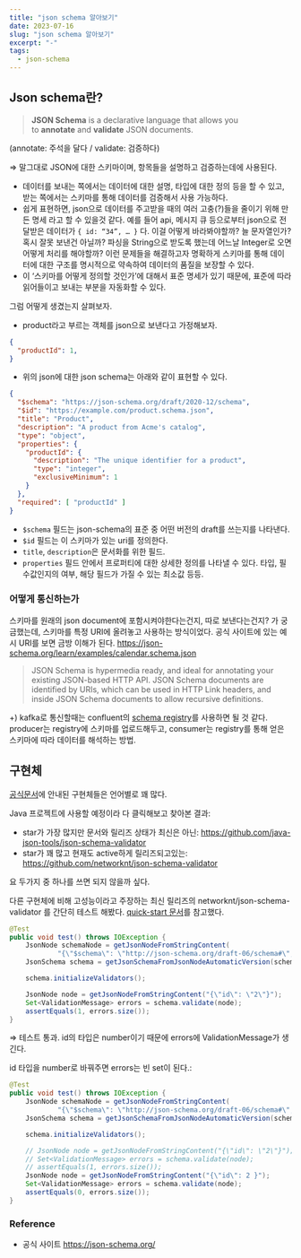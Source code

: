 ```yaml
---
title: "json schema 알아보기"
date: 2023-07-16
slug: "json schema 알아보기"
excerpt: "-"
tags:
  - json-schema
---
```

## Json schema란?

> **JSON Schema** is a declarative language that allows you to **annotate** and **validate** JSON documents.
> 
(annotate: 주석을 달다 / validate: 검증하다)

⇒ 말그대로 JSON에 대한 스키마이며, 항목들을 설명하고 검증하는데에 사용된다.

- 데이터를 보내는 쪽에서는 데이터에 대한 설명, 타입에 대한 정의 등을 할 수 있고, 받는 쪽에서는 스키마를 통해 데이터를 검증해서 사용 가능하다.
- 쉽게 표현하면, json으로 데이터를 주고받을 때의 여러 고충(?)들을 줄이기 위해 만든 명세 라고 할 수 있을것 같다. 예를 들어 api, 메시지 큐 등으로부터 json으로 전달받은 데이터가 `{ id: “34”, … }` 다. 이걸 어떻게 바라봐야할까? 늘 문자열인가? 혹시 잘못 보낸건 아닐까? 파싱을 String으로 받도록 했는데 어느날 Integer로 오면 어떻게 처리를 해야할까?  이런 문제들을 해결하고자 명확하게 스키마를 통해 데이터에 대한 구조를 명시적으로 약속하여 데이터의 품질을 보장할 수 있다.
- 이 ‘스키마를 어떻게 정의할 것인가’에 대해서 표준 명세가 있기 때문에, 표준에 따라 읽어들이고 보내는 부분을 자동화할 수 있다.

그럼 어떻게 생겼는지 살펴보자.

- product라고 부르는 객체를 json으로 보낸다고 가정해보자.

```json
{
  "productId": 1,
}
```

- 위의 json에 대한 json schema는 아래와 같이 표현할 수 있다.

```json
{
  "$schema": "https://json-schema.org/draft/2020-12/schema",
  "$id": "https://example.com/product.schema.json",
  "title": "Product",
  "description": "A product from Acme's catalog",
  "type": "object",
  "properties": {
    "productId": {
      "description": "The unique identifier for a product",
      "type": "integer",
	  "exclusiveMinimum": 1
    }
  },
  "required": [ "productId" ]
}
```

- `$schema` 필드는 json-schema의 표준 중 어떤 버전의 draft를 쓰는지를 나타낸다.
- `$id` 필드는 이 스키마가 있는 uri를 정의한다.
- `title`, `description`은 문서화를 위한 필드.
- `properties` 필드 안에서 프로퍼티에 대한 상세한 정의를 나타낼 수 있다. 타입, 필수값인지의 여부, 해당 필드가 가질 수 있는 최소값 등등.

### 어떻게 통신하는가

스키마를 원래의 json document에 포함시켜야한다는건지, 따로 보낸다는건지? 가 궁금했는데, 스키마를 특정 URI에 올려놓고 사용하는 방식이었다. 공식 사이트에 있는 예시 URI를 보면 금방 이해가 된다. https://json-schema.org/learn/examples/calendar.schema.json 

> JSON Schema is hypermedia ready, and ideal for annotating your existing JSON-based HTTP API. JSON Schema documents are identified by URIs, which can be used in HTTP Link headers, and inside JSON Schema documents to allow recursive definitions.
> 

+) kafka로 통신할때는 confluent의 [schema registry](https://docs.confluent.io/platform/current/schema-registry/fundamentals/serdes-develop/serdes-json.html)를 사용하면 될 것 같다. producer는 registry에 스키마를 업로드해두고,  consumer는 registry를 통해 얻은 스키마에 따라 데이터를 해석하는 방법.

## 구현체

[공식문서](https://json-schema.org/implementations.html)에 안내된 구현체들은 언어별로 꽤 많다. 

Java 프로젝트에 사용할 예정이라 다 클릭해보고 찾아본 결과:

- star가 가장 많지만 문서와 릴리즈 상태가 최신은 아닌:  https://github.com/java-json-tools/json-schema-validator
- star가 꽤 많고 현재도 active하게 릴리즈되고있는:  https://github.com/networknt/json-schema-validator

요 두가지 중 하나를 쓰면 되지 않을까 싶다.

다른 구현체에 비해 고성능이라고 주장하는 최신 릴리즈의 networknt/json-schema-validator 를 간단히 테스트 해봤다. [quick-start 문서](https://github.com/networknt/json-schema-validator/blob/master/doc/quickstart.md)를 참고했다.

```java
@Test
public void test() throws IOException {
    JsonNode schemaNode = getJsonNodeFromStringContent(
            "{\"$schema\": \"http://json-schema.org/draft-06/schema#\", \"properties\": { \"id\": {\"type\": \"number\"}}}");
    JsonSchema schema = getJsonSchemaFromJsonNodeAutomaticVersion(schemaNode);

    schema.initializeValidators();

    JsonNode node = getJsonNodeFromStringContent("{\"id\": \"2\"}");
    Set<ValidationMessage> errors = schema.validate(node);
    assertEquals(1, errors.size());
}
```

⇒ 테스트 통과. id의 타입은 number이기 때문에 errors에 ValidationMessage가 생긴다.

id 타입을 number로 바꿔주면 errors는 빈 set이 된다.: 

```java
@Test
public void test() throws IOException {
    JsonNode schemaNode = getJsonNodeFromStringContent(
            "{\"$schema\": \"http://json-schema.org/draft-06/schema#\", \"properties\": { \"id\": {\"type\": \"number\"}}}");
    JsonSchema schema = getJsonSchemaFromJsonNodeAutomaticVersion(schemaNode);

    schema.initializeValidators();

    // JsonNode node = getJsonNodeFromStringContent("{\"id\": \"2\"}");
    // Set<ValidationMessage> errors = schema.validate(node);
    // assertEquals(1, errors.size());
	JsonNode node = getJsonNodeFromStringContent("{\"id\": 2 }");
    Set<ValidationMessage> errors = schema.validate(node);
    assertEquals(0, errors.size());
}
```

### Reference

- 공식 사이트 https://json-schema.org/